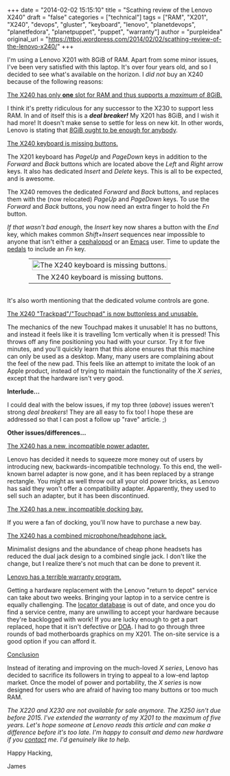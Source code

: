 +++
date = "2014-02-02 15:15:10"
title = "Scathing review of the Lenovo X240"
draft = "false"
categories = ["technical"]
tags = ["RAM", "X201", "X240", "devops", "gluster", "keyboard", "lenovo", "planetdevops", "planetfedora", "planetpuppet", "puppet", "warranty"]
author = "purpleidea"
original_url = "https://ttboj.wordpress.com/2014/02/02/scathing-review-of-the-lenovo-x240/"
+++

I'm using a Lenovo X201 with 8GiB of RAM. Apart from some minor issues, I've been very satisfied with this laptop. It's over four years old, and so I decided to see what's available on the horizon. I <em>did not</em> buy an X240 because of the following reasons:

<span style="text-decoration:underline;">The X240 has only <strong>one</strong> slot for RAM and thus supports a <em>maximum</em> of 8GiB.</span>

I think it's pretty ridiculous for any successor to the X230 to support less RAM. In and of itself this is a <strong><em>deal breaker!</em></strong> My X201 has 8GiB, and I wish it had more! It doesn't make sense to settle for less on new kit. In other words, Lenovo is stating that <a href="https://en.wikiquote.org/wiki/Bill_Gates">8GiB ought to be enough for anybody</a>.

<span style="text-decoration:underline;">The X240 keyboard is missing buttons.</span>

The X201 keyboard has <em>PageUp</em> and <em>PageDown</em> keys in addition to the <em>Forward</em> and <em>Back</em> buttons which are located above the <em>Left</em> and <em>Right</em> arrow keys. It also has dedicated <em>Insert</em> and <em>Delete</em> keys. This is all to be expected, and is awesome.

The X240 removes the dedicated <em>Forward</em> and <em>Back</em> buttons, and replaces them with the (now relocated) <em>PageUp</em> and <em>PageDown</em> keys. To use the <em>Forward</em> and <em>Back</em> buttons, you now need an extra finger to hold the <em>Fn</em> button.

<em>If that wasn't bad enough</em>, the <em>Insert</em> key now shares a button with the <em>End</em> key, which makes common <em>Shift</em>+<em>Insert</em> sequences near impossible to anyone that isn't either a <a href="https://en.wikipedia.org/wiki/Octopus">cephalopod</a> or an <a href="https://www.gnu.org/software/emacs/manual/html_node/emacs/Modifier-Keys.html">Emacs</a> user. Time to update the <a href="http://www.emacswiki.org/emacs/FootSwitches">pedals</a> to include an <em>Fn</em> key.

<table style="text-align:center; width:80%; margin:0 auto;"><tr><td><a href="x240-keyboard.jpg"><img class="size-full wp-image-742" src="x240-keyboard.jpg" alt="The X240 keyboard is missing buttons." width="100%" height="100%" /></a></td></tr><tr><td> The X240 keyboard is missing buttons.</td></tr></table></br />

It's also worth mentioning that the dedicated volume controls are gone.

<span style="text-decoration:underline;">The X240 "Trackpad"/"Touchpad" is now buttonless and unusable.</span>

The mechanics of the new Touchpad makes it unusable! It has no buttons, and instead it feels like it is travelling 1cm vertically when it is pressed! This throws off any fine positioning you had with your cursor. Try it for five minutes, and you'll quickly learn that this alone ensures that this machine can only be used as a desktop. Many, many users are complaining about the feel of the new pad. This feels like an attempt to imitate the look of an Apple product, instead of trying to maintain the functionality of the <em>X series</em>, except that the hardware isn't very good.

<strong>Interlude...</strong>

I could deal with the below issues, if my top three (<em>above</em>) issues weren't strong <em>deal breakers</em>! They are all easy to fix too! I hope these are addressed so that I can post a follow up "rave" article. ;)

<strong>Other issues/differences...</strong>

<span style="text-decoration:underline;">The X240 has a new, incompatible power adapter.</span>

Lenovo has decided it needs to squeeze more money out of users by introducing new, backwards-incompatible technology. To this end, the well-known barrel adapter is now gone, and it has been replaced by a strange rectangle. You might as well throw out all your old power bricks, as Lenovo has said they won't offer a compatibility adapter. Apparently, they used to sell such an adapter, but it has been discontinued.

<span style="text-decoration:underline;">The X240 has a new, incompatible docking bay.</span>

If you were a fan of docking, you'll now have to purchase a new bay.

<span style="text-decoration:underline;">The X240 has a combined microphone/headphone jack.</span>

Minimalist designs and the abundance of cheap phone headsets has reduced the dual jack design to a combined single jack. I don't like the change, but I realize there's not much that can be done to prevent it.

<span style="text-decoration:underline;">Lenovo has a terrible warranty program.</span>

Getting a hardware replacement with the Lenovo "return to depot" service can take about two weeks. Bringing your laptop in to a service centre is equally challenging. The <a href="http://bplocator.lenovo.com/">locator database</a> is out of date, and once you do find a service centre, many are unwilling to accept your hardware because they're backlogged with work! If you are lucky enough to get a part replaced, hope that it isn't defective or <a href="https://en.wikipedia.org/wiki/Dead_on_arrival">DOA</a>. I had to go through three rounds of bad motherboards graphics on my X201. The on-site service is a good option if you can afford it.

<span style="text-decoration:underline;">Conclusion</span>

Instead of iterating and improving on the much-loved <em>X series</em>, Lenovo has decided to sacrifice its followers in trying to appeal to a low-end laptop market. Once the model of power and portability, the <em>X series</em> is now designed for users who are afraid of having too many buttons or too much RAM.

<em>The X220 and X230 are not available for sale anymore. The X250 isn't due before 2015. I've extended the warranty of my X201 to the maximum of five years. Let's hope someone at Lenovo reads this article and can make a difference before it's too late. I'm happy to consult and demo new hardware if you <a title="contact" href="/contact/">contact</a> me. I'd genuinely like to help.</em>

Happy Hacking,

James

